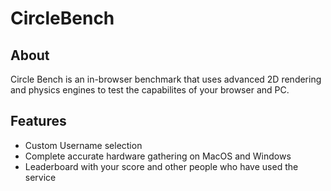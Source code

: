 # CircleBench

## About
Circle Bench is an in-browser benchmark that uses advanced 2D rendering and physics engines to test the capabilites of your browser and PC.

## Features
- Custom Username selection
- Complete accurate hardware gathering on MacOS and Windows
- Leaderboard with your score and other people who have used the service
